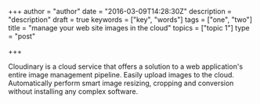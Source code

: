 +++
author = "author"
date = "2016-03-09T14:28:30Z"
description = "description"
draft = true
keywords = ["key", "words"]
tags = ["one", "two"]
title = "manage your web site images in the cloud"
topics = ["topic 1"]
type = "post"

+++
Cloudinary is a cloud service that offers a solution to a web application's entire image management pipeline. Easily upload images to the cloud. Automatically perform smart image resizing, cropping and conversion without installing any complex software.
